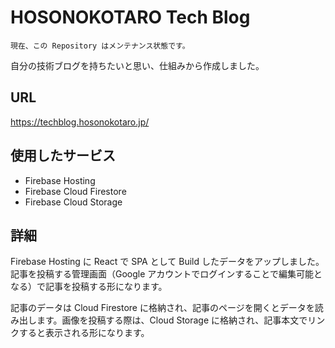 # HOSONOKOTARO Tech Blog

```
現在、この Repository はメンテナンス状態です。
```

自分の技術ブログを持ちたいと思い、仕組みから作成しました。

## URL

https://techblog.hosonokotaro.jp/

## 使用したサービス

- Firebase Hosting
- Firebase Cloud Firestore
- Firebase Cloud Storage

## 詳細

Firebase Hosting に React で SPA として Build したデータをアップしました。記事を投稿する管理画面（Google アカウントでログインすることで編集可能となる）で記事を投稿する形になります。

記事のデータは Cloud Firestore に格納され、記事のページを開くとデータを読み出します。画像を投稿する際は、Cloud Storage に格納され、記事本文でリンクすると表示される形になります。
